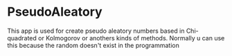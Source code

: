 # PseudoAleatory
This app is used for create pseudo aleatory numbers based in Chi-quadrated or Kolmogorov or anothers kinds of methods. Normally u can use this because the random doesn't exist in the programmation

